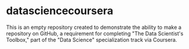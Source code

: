 datasciencecoursera
===================

This is an empty repository created to demonstrate the ability to make a repository on GitHub, a requirement for completing "The Data Scientist's Toolbox," part of the "Data Science" specialization track via Coursera.
